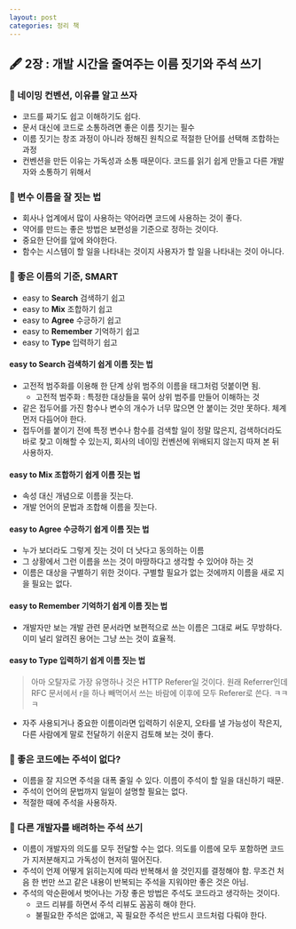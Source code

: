 ```yaml
---
layout: post
categories: 정리 책
---
```

## 🖋 2장 : 개발 시간을 줄여주는 이름 짓기와 주석 쓰기 
### 📎 네이밍 컨벤션, 이유를 알고 쓰자
- 코드를 짜기도 쉽고 이해하기도 쉽다. 
- 문서 대신에 코드로 소통하려면 좋은 이름 짓기는 필수
- 이름 짓기는 창조 과정이 아니라 정해진 원칙으로 적절한 단어를 선택해 조합하는 과정
- 컨벤션을 만든 이유는 가독성과 소통 때문이다. 코드를 읽기 쉽게 만들고 다른 개발자와 소통하기 위해서

### 📎 변수 이름을 잘 짓는 법
- 회사나 업계에서 많이 사용하는 약어라면 코드에 사용하는 것이 좋다. 
- 약어를 만드는 좋은 방법은 보편성을 기준으로 정하는 것이다. 
- 중요한 단어를 앞에 와야한다. 
- 함수는 시스템이 할 일을 나타내는 것이지 사용자가 할 일을 나타내는 것이 아니다. 

### 📎 좋은 이름의 기준, SMART
* easy to **Search** 검색하기 쉽고
* easy to **Mix** 조합하기 쉽고
* easy to **Agree** 수긍하기 쉽고
* easy to **Remember** 기억하기 쉽고
* easy to **Type** 입력하기 쉽고

#### easy to Search 검색하기 쉽게 이름 짓는 법
- 고전적 범주화를 이용해 한 단계 상위 범주의 이름을 태그처럼 덧붙이면 됨.
  - 고전적 범주화 : 특정한 대상들을 묶어 상위 범주를 만들어 이해하는 것 
- 같은 접두어를 가진 함수나 변수의 개수가 너무 많으면 안 붙이는 것만 못하다. 체계 먼저 다듬어야 한다. 
- 접두어를 붙이기 전에 특정 변수나 함수를 검색할 일이 정말 많은지, 검색하더라도 바로 찾고 이해할 수 있는지, 회사의 네이밍 컨벤션에 위배되지 않는지 따져 본 뒤 사용하자. 

#### easy to Mix 조합하기 쉽게 이름 짓는 법
- 속성 대신 개념으로 이름을 짓는다. 
- 개발 언어의 문법과 조합해 이름을 짓는다. 

#### easy to Agree 수긍하기 쉽게 이름 짓는 법
- 누가 보더라도 그렇게 짓는 것이 더 낫다고 동의하는 이름
- 그 상황에서 그런 이름을 쓰는 것이 마땅하다고 생각할 수 있어야 하는 것 
- 이름은 대상을 구별하기 위한 것이다. 구별할 필요가 없는 것에까지 이름을 새로 지을 필요는 없다.  

#### easy to Remember 기억하기 쉽게 이름 짓는 법
- 개발자만 보는 개발 관련 문서라면 보편적으로 쓰는 이름은 그대로 써도 무방하다. 이미 널리 알려진 용어는 그냥 쓰는 것이 효율적.

#### easy to Type 입력하기 쉽게 이름 짓는 법
> 아마 오탈자로 가장 유명하나 것은 HTTP Referer일 것이다. 원래 Referrer인데 RFC 문서에서 r을 하나 빼먹어서 쓰는 바람에 이후에 모두 Referer로 쓴다. 
ㅋㅋㅋ

- 자주 사용되거나 중요한 이름이라면 입력하기 쉬운지, 오타를 낼 가능성이 작은지, 다른 사람에게 말로 전달하기 쉬운지 검토해 보는 것이 좋다. 

### 📎 좋은 코드에는 주석이 없다?
- 이름을 잘 지으면 주석을 대폭 줄일 수 있다. 이름이 주석이 할 일을 대신하기 때문.
- 주석이 언어의 문법까지 일일이 설명할 필요는 없다. 
- 적절한 때에 주석을 사용하자. 

### 📎 다른 개발자를 배려하는 주석 쓰기 
- 이름이 개발자의 의도를 모두 전달할 수는 없다. 의도를 이름에 모두 포함하면 코드가 지저분해지고 가독성이 현저히 떨어진다. 
- 주석이 언제 어떻게 읽히는지에 따라 반복해서 쓸 것인지를 결정해야 함. 무조건 처음 한 번만 쓰고 같은 내용이 반복되는 주석을 지워야만 좋은 것은 아님. 
- 주석의 악순환에서 벗어나는 가장 좋은 방법은 주석도 코드라고 생각하는 것이다. 
  - 코드 리뷰를 하면서 주석 리뷰도 꼼꼼히 해야 한다. 
  - 불필요한 주석은 없애고, 꼭 필요한 주석은 반드시 코드처럼 다뤄야 한다.
